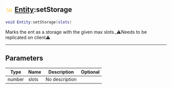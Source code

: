 ## <img src="../../.gitbook/assets/shared.png" width="24" height=24 /> [Entity](https://iaswiki.rawr.dev/readme/entity):setStorage

```lua
void Entity:setStorage(slots)
```

Marks the ent as a storage with the given max slots.,⚠️Needs to be replicated on client⚠️

------
## Parameters

| Type   | Name | Description | Optional |
| ------ | ---- | ----------- | -------: |
| number | slots | No description |  |

